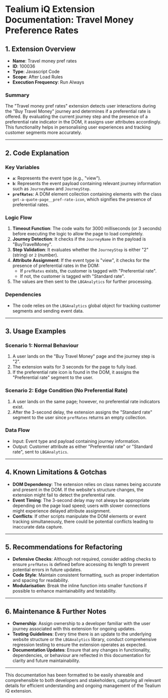 # Tealium iQ Extension Documentation: Travel Money Preference Rates

## 1. Extension Overview
- **Name**: Travel money pref rates
- **ID**: 100036
- **Type**: Javascript Code
- **Scope**: After Load Rules
- **Execution Frequency**: Run Always

### Summary
The "Travel money pref rates" extension detects user interactions during the "Buy Travel Money" journey and determines if a preferential rate is offered. By evaluating the current journey step and the presence of a preferential rate indicator in the DOM, it assigns user attributes accordingly. This functionality helps in personalising user experiences and tracking customer segments more accurately.

---

## 2. Code Explanation

### Key Variables
- **`a`**: Represents the event type (e.g., "view").
- **`b`**: Represents the event payload containing relevant journey information such as `JourneyName` and `JourneyStep`.
- **`prefRates`**: A DOM element collection containing elements with the class `get-a-quote-page__pref-rate-icon`, which signifies the presence of preferential rates.

### Logic Flow
1. **Timeout Function**: The code waits for 3000 milliseconds (or 3 seconds) before executing the logic to allow the page to load completely.
2. **Journey Detection**: It checks if the `JourneyName` in the payload is "BuyTravelMoney".
3. **Step Validation**: It evaluates whether the `JourneyStep` is either "2" (string) or `2` (number).
4. **Attribute Assignment**: If the event type is "view", it checks for the presence of preferential rates in the DOM:
   - If `prefRates` exists, the customer is tagged with "Preferential rate".
   - If not, the customer is tagged with "Standard rate".
5. The values are then sent to the `LBGAnalytics` for further processing.

### Dependencies
- The code relies on the `LBGAnalytics` global object for tracking customer segments and sending event data.

---

## 3. Usage Examples

### Scenario 1: Normal Behaviour
1. A user lands on the "Buy Travel Money" page and the journey step is "2".
2. The extension waits for 3 seconds for the page to fully load.
3. If the preferential rate icon is found in the DOM, it assigns the "Preferential rate" segment to the user.

### Scenario 2: Edge Condition (No Preferential Rate)
1. A user lands on the same page; however, no preferential rate indicators exist.
2. After the 3-second delay, the extension assigns the "Standard rate" segment to the user since `prefRates` returns an empty collection.

### Data Flow
- Input: Event type and payload containing journey information.
- Output: Customer attribute as either "Preferential rate" or "Standard rate", sent to `LBGAnalytics`.

---

## 4. Known Limitations & Gotchas
- **DOM Dependency**: The extension relies on class names being accurate and present in the DOM. If the website's structure changes, the extension might fail to detect the preferential rate.
- **Event Timing**: The 3-second delay may not always be appropriate depending on the page load speed; users with slower connections might experience delayed attribute assignment.
- **Conflicts**: If other scripts manipulate the DOM elements or event tracking simultaneously, there could be potential conflicts leading to inaccurate data capture.

---

## 5. Recommendations for Refactoring
- **Defensive Checks**: Although not required, consider adding checks to ensure `prefRates` is defined before accessing its length to prevent potential errors in future updates.
- **Code Style**: Maintain consistent formatting, such as proper indentation and spacing for readability.
- **Modularisation**: Break the inline function into smaller functions if possible to enhance maintainability and testability.

---

## 6. Maintenance & Further Notes
- **Ownership**: Assign ownership to a developer familiar with the user journey associated with this extension for ongoing updates.
- **Testing Guidelines**: Every time there is an update to the underlying website structure or the `LBGAnalytics` library, conduct comprehensive regression testing to ensure the extension operates as expected.
- **Documentation Updates**: Ensure that any changes in functionality, dependencies, or behaviour are reflected in this documentation for clarity and future maintainability.

--- 

This documentation has been formatted to be easily shareable and comprehensible to both developers and stakeholders, capturing all relevant details for efficient understanding and ongoing management of the Tealium iQ extension.